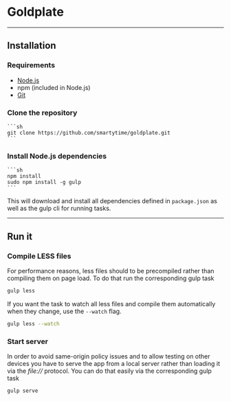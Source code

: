 # Goldplate

---

## Installation

### Requirements

* [Node.js](http://nodejs.org/)
* npm (included in Node.js)
* [Git](http://git-scm.com/)

### Clone the repository

    ```sh
    git clone https://github.com/smartytime/goldplate.git
    ```

### Install Node.js dependencies

    ```sh
    npm install
    sudo npm install -g gulp
    ```

This will download and install all dependencies defined in `package.json` as well as the gulp cli for running tasks.

---

## Run it

### Compile LESS files

For performance reasons, less files should to be precompiled rather than compiling them on page load. To do that run the corresponding gulp task

```sh
gulp less
```

If you want the task to watch all less files and compile them automatically when they change, use the `--watch` flag.

```sh
gulp less --watch
```

### Start server

In order to avoid same-origin policy issues and to allow testing on other devices you have to serve the app from a local server rather than loading it via the _file://_ protocol. You can do that easily via the corresponding gulp task

```sh
gulp serve
```